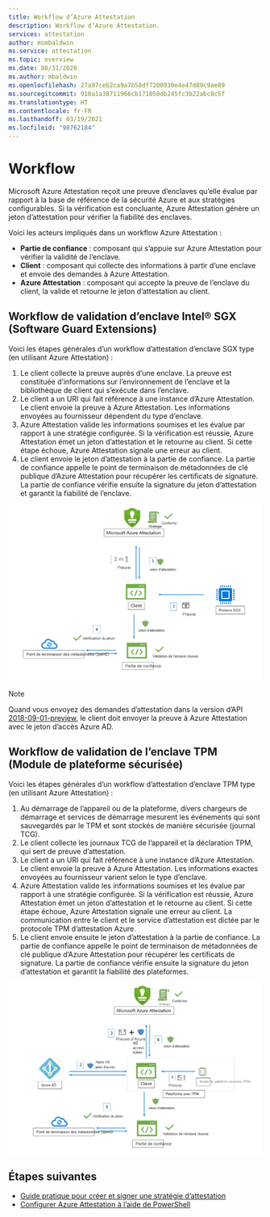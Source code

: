 ```yaml
---
title: Workflow d’Azure Attestation
description: Workflow d’Azure Attestation.
services: attestation
author: msmbaldwin
ms.service: attestation
ms.topic: overview
ms.date: 08/31/2020
ms.author: mbaldwin
ms.openlocfilehash: 27a97ceb2ca9a7b58df7200930e4e47d89c9ae89
ms.sourcegitcommit: 910a1a38711966cb171050db245fc3b22abc8c5f
ms.translationtype: HT
ms.contentlocale: fr-FR
ms.lasthandoff: 03/19/2021
ms.locfileid: "98762184"
---
```

# <a name="workflow"></a>Workflow

Microsoft Azure Attestation reçoit une preuve d’enclaves qu’elle évalue par rapport à la base de référence de la sécurité Azure et aux stratégies configurables. Si la vérification est concluante, Azure Attestation génère un jeton d’attestation pour vérifier la fiabilité des enclaves.

Voici les acteurs impliqués dans un workflow Azure Attestation :

- **Partie de confiance** : composant qui s’appuie sur Azure Attestation pour vérifier la validité de l’enclave. 
- **Client** : composant qui collecte des informations à partir d’une enclave et envoie des demandes à Azure Attestation. 
- **Azure Attestation** : composant qui accepte la preuve de l’enclave du client, la valide et retourne le jeton d’attestation au client.


## <a name="intel-software-guard-extensions-sgx-enclave-validation-work-flow"></a>Workflow de validation d’enclave Intel® SGX (Software Guard Extensions)

Voici les étapes générales d’un workflow d’attestation d’enclave SGX type (en utilisant Azure Attestation) :

1. Le client collecte la preuve auprès d’une enclave. La preuve est constituée d’informations sur l’environnement de l’enclave et la bibliothèque de client qui s’exécute dans l’enclave.
1. Le client a un URI qui fait référence à une instance d’Azure Attestation. Le client envoie la preuve à Azure Attestation. Les informations envoyées au fournisseur dépendent du type d’enclave.
1. Azure Attestation valide les informations soumises et les évalue par rapport à une stratégie configurée. Si la vérification est réussie, Azure Attestation émet un jeton d’attestation et le retourne au client. Si cette étape échoue, Azure Attestation signale une erreur au client. 
1. Le client envoie le jeton d’attestation à la partie de confiance. La partie de confiance appelle le point de terminaison de métadonnées de clé publique d’Azure Attestation pour récupérer les certificats de signature. La partie de confiance vérifie ensuite la signature du jeton d’attestation et garantit la fiabilité de l’enclave. 

![Flux de validation d’enclave SGX](./media/sgx-validation-flow.png)

> [!Note]
> Quand vous envoyez des demandes d’attestation dans la version d’API [2018-09-01-preview](https://github.com/Azure/azure-rest-api-specs/tree/master/specification/attestation/data-plane/Microsoft.Attestation/stable/2018-09-01-preview), le client doit envoyer la preuve à Azure Attestation avec le jeton d’accès Azure AD.

## <a name="trusted-platform-module-tpm-enclave-validation-work-flow"></a>Workflow de validation de l’enclave TPM (Module de plateforme sécurisée)

Voici les étapes générales d’un workflow d’attestation d’enclave TPM type (en utilisant Azure Attestation) :

1.  Au démarrage de l’appareil ou de la plateforme, divers chargeurs de démarrage et services de démarrage mesurent les événements qui sont sauvegardés par le TPM et sont stockés de manière sécurisée (journal TCG).
2.  Le client collecte les journaux TCG de l’appareil et la déclaration TPM, qui sert de preuve d’attestation.
3.  Le client a un URI qui fait référence à une instance d’Azure Attestation. Le client envoie la preuve à Azure Attestation. Les informations exactes envoyées au fournisseur varient selon le type d’enclave.
4.  Azure Attestation valide les informations soumises et les évalue par rapport à une stratégie configurée. Si la vérification est réussie, Azure Attestation émet un jeton d’attestation et le retourne au client. Si cette étape échoue, Azure Attestation signale une erreur au client. La communication entre le client et le service d’attestation est dictée par le protocole TPM d’attestation Azure.
5.  Le client envoie ensuite le jeton d’attestation à la partie de confiance. La partie de confiance appelle le point de terminaison de métadonnées de clé publique d’Azure Attestation pour récupérer les certificats de signature. La partie de confiance vérifie ensuite la signature du jeton d’attestation et garantit la fiabilité des plateformes.

![Flux de validation TPM](./media/tpm-validation-flow.png)

## <a name="next-steps"></a>Étapes suivantes
- [Guide pratique pour créer et signer une stratégie d’attestation](author-sign-policy.md)
- [Configurer Azure Attestation à l’aide de PowerShell](quickstart-powershell.md)
